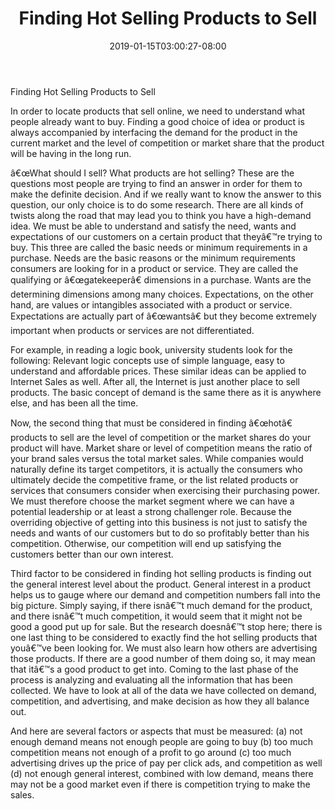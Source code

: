 ﻿---
title: "Finding Hot Selling Products to Sell"
date: 2019-01-15T03:00:27-08:00
description: "35 divers marketing articles Tips for Web Success"
featured_image: "/images/35 divers marketing articles.jpg"
tags: ["35 divers marketing articles"]
---

Finding Hot Selling Products to Sell


In order to locate products that sell online, we need to understand what people already want to buy. Finding a good choice of idea or product is always accompanied by interfacing the demand for the product in the current market and the level of competition or market share that the product will be having in the long run.

â€œWhat should I sell? What products are hot selling? These are the questions most people are trying to find an answer in order for them to make the definite decision. And if we really want to know the answer to this question, our only choice is to do some research. There are all kinds of twists along the road that may lead you to think you have a high-demand idea. We must be able to understand and satisfy the need, wants and expectations of our customers on a certain product that theyâ€™re trying to buy. This three are called the basic needs or minimum requirements in a purchase. Needs are the basic reasons or the minimum requirements consumers are looking for in a product or service. They are called the qualifying or â€œgatekeeperâ€ dimensions in a purchase. Wants are the determining dimensions among many choices. Expectations, on the other hand, are values or intangibles associated with a product or service. Expectations are actually part of â€œwantsâ€ but they become extremely important when products or services are not differentiated.

For example, in reading a logic book, university students look for the following: Relevant logic concepts use of simple language, easy to understand and affordable prices. These similar ideas can be applied to Internet Sales as well. After all, the Internet is just another place to sell products. The basic concept of demand is the same there as it is anywhere else, and has been all the time. 

Now, the second thing that must be considered in finding â€œhotâ€ products to sell are the level of competition or the market shares do your product will have. Market share or level of competition means the ratio of your brand sales versus the total market sales. While companies would naturally define its target competitors, it is actually the consumers who ultimately decide the competitive frame, or the list related products or services that consumers consider when exercising their purchasing power. We must therefore choose the market segment where we can have a potential leadership or at least a strong challenger role. Because the overriding objective of getting into this business is not just to satisfy the needs and wants of our customers but to do so profitably better than his competition. Otherwise, our competition will end up satisfying the customers better than our own interest. 

Third factor to be considered in finding hot selling products is finding out the general interest level about the product. General interest in a product helps us to gauge where our demand and competition numbers fall into the big picture. Simply saying, if there isnâ€™t much demand for the product, and there isnâ€™t much competition, it would seem that it might not be good a good put up for sale. But the research doesnâ€™t stop here; there is one last thing to be considered to exactly find the hot selling products that youâ€™ve been looking for. We must also learn how others are advertising those products. If there are a good number of them doing so, it may mean that itâ€™s a good product to get into. Coming to the last phase of the process is analyzing and evaluating all the information that has been collected. We have to look at all of the data we have collected on demand, competition, and advertising, and make decision as how they all balance out. 

And here are several factors or aspects that must be measured: (a) not enough demand means not enough people are going to buy (b) too much competition means not enough of a profit to go around (c) too much advertising drives up the price of pay per click ads, and competition as well (d) not enough general interest, combined with low demand, means there may not be a good market even if there is competition trying to make the sales.           
     

